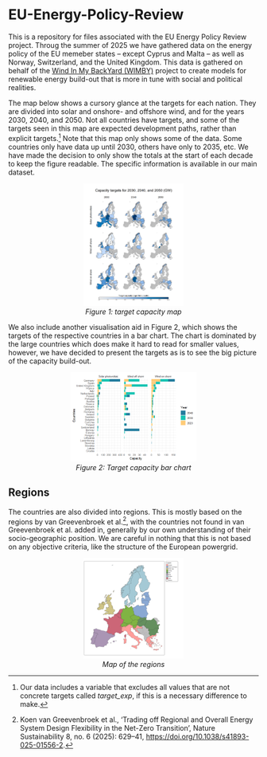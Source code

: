 # EU-Energy-Policy-Review
This is a repository for files associated with the EU Energy Policy Review project. Throug the summer of 2025 we have gathered data on the energy policy of the EU memeber states &ndash; except Cyprus and Malta &ndash; as well as Norway, Switzerland, and the United Kingdom. This data is gathered on behalf of the [Wind In My BackYard (WIMBY)](https://wimby.eu/) project to create models for renewable energy build-out that is more in tune with social and political realities.

The map below shows a cursory glance at the targets for each nation. They are divided into solar and onshore- and offshore wind, and for the years 2030, 2040, and 2050. Not all countries have targets, and some of the targets seen in this map are expected development paths, rather than explicit targets.[^1] Note that this map only shows some of the data. Some countries only have data up until 2030, others have only to 2035, etc. We have made the decision to only show the totals at the start of each decade to keep the figure readable. The specific information is available in our main dataset.

<p align='center'>
  <img src='/img/target_capacity.png' width=40%>
  <br>
  <i>Figure 1: target capacity map</i>
</p>

We also include another visualisation aid in Figure 2, which shows the targets of the respective countries in a bar chart. The chart is dominated by the large countries which does make it hard to read for smaller values, however, we have decided to present the targets as is to see the big picture of the capacity build-out. 


<p align='center'>
  <img src='/img/bar.png' width=50%>
  <br>
  <i>Figure 2: Target capacity bar chart</i>
</p>

## Regions
The countries are also divided into regions. This is mostly based on the regions by van Greevenbroek et al.[^2], with the countries not found in van Greevenbroek et al. added in, generally by our own understanding of their socio-geographic position. We are careful in nothing that this is not based on any objective criteria, like the structure of the European powergrid.

<p align='center'>
  <img src='/img/regions.png' width=40%>
  <br>
  <i>Map of the regions</i>
</p>

[^1]: Our data includes a variable that excludes all values that are not concrete targets called *target_exp*, if this is a necessary difference to make.
[^2]: Koen van Greevenbroek et al., ‘Trading off Regional and Overall Energy System Design Flexibility in the Net-Zero Transition’, Nature Sustainability 8, no. 6 (2025): 629–41, https://doi.org/10.1038/s41893-025-01556-2.
